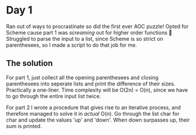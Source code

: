 # Day 1

Ran out of ways to procrastinate so did the first ever AOC puzzle! Opted for Scheme cause part 1 was _screaming_ out for higher order functions :slightly_smiling_face: Struggled to parse the input to a list, since Scheme is so strict on parenthesees, so I made a script to do that job for me.

## The solution

For part 1, just collect all the opening parenthesees and closing parenthesees into seperate lists and print the difference of their sizes. Practically a one-liner. Time complexity will be O(2n) = O(n), since we have to go through the entire input list twice.

For part 2 I wrote a procedure that gives rise to an iterative process, and therefore managed to solve it in _actual_ O(n). Go through the list char for char and update the values 'up' and 'down'. When down surpasses up, their sum is printed.
